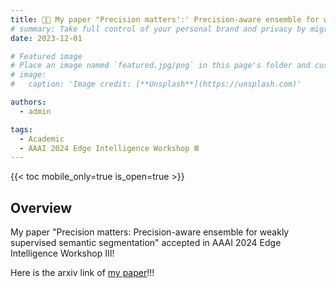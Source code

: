 ```yaml
---
title: 🎉🎉 My paper "Precision matters':' Precision-aware ensemble for weakly supervised semantic segmentation" accepted in AAAI 2024 Edge Intelligence Workshop Ⅲ! 🎉🎉
# summary: Take full control of your personal brand and privacy by migrating away from the big tech platforms!
date: 2023-12-01

# Featured image
# Place an image named `featured.jpg/png` in this page's folder and customize its options here.
# image:
#   caption: 'Image credit: [**Unsplash**](https://unsplash.com)'

authors:
  - admin

tags:
  - Academic
  - AAAI 2024 Edge Intelligence Workshop Ⅲ
---
```



{{< toc mobile_only=true is_open=true >}}

## Overview

My paper "Precision matters: Precision-aware ensemble for weakly supervised semantic segmentation" accepted in AAAI 2024 Edge Intelligence Workshop Ⅲ!

Here is the arxiv link of [my paper](https://arxiv.org/abs/2406.19638)!!!